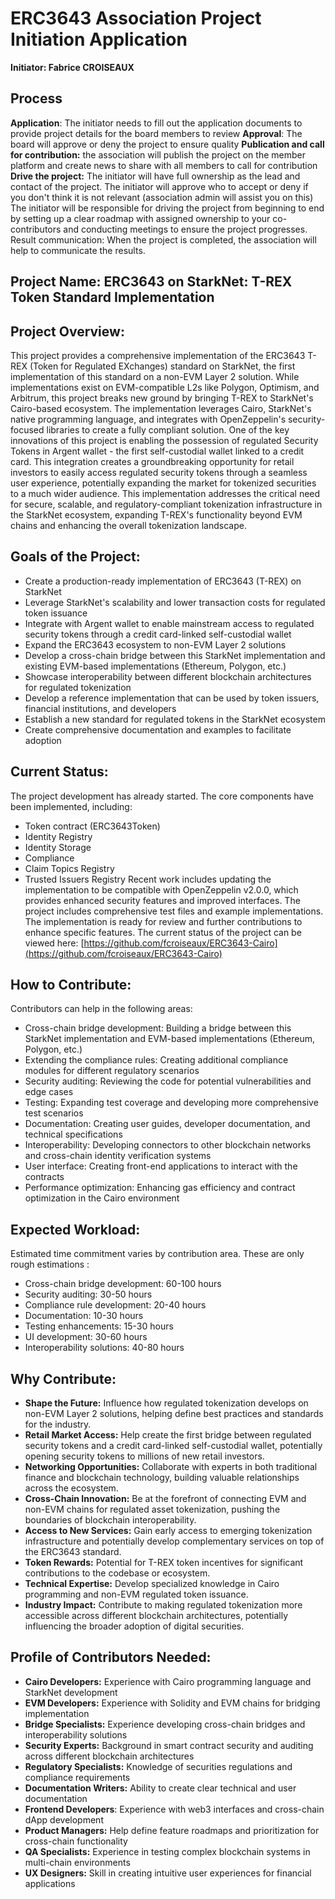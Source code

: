 # ERC3643 Association Project Initiation Application
__Initiator: Fabrice CROISEAUX__

## Process
__Application__: The initiator needs to fill out the application documents to provide project  details for the board members to review
__Approval__: The board will approve or deny the project to ensure quality
__Publication and call for contribution:__ the association will publish the project on the member platform and create news to share with all members to call for contribution
__Drive the project:__ The initiator will have full ownership as the lead and contact of the project.
The initiator will approve who to accept or deny if you don't think it is not relevant (association admin will assist you on this) 
The initiator will be responsible for driving the project from beginning to end by setting up a clear roadmap with assigned ownership to your co-contributors and conducting meetings to ensure the project progresses.  
Result communication: When the project is completed, the association will help to communicate the results.

## Project Name: ERC3643 on StarkNet: T-REX Token Standard Implementation
## Project Overview:
This project provides a comprehensive implementation of the ERC3643 T-REX (Token for Regulated EXchanges) standard on StarkNet, the first implementation of this standard on a non-EVM Layer 2 solution. While implementations exist on EVM-compatible L2s like Polygon, Optimism, and Arbitrum, this project breaks new ground by bringing T-REX to StarkNet's Cairo-based ecosystem. The implementation leverages Cairo, StarkNet's native programming language, and integrates with OpenZeppelin's security-focused libraries to create a fully compliant solution.
One of the key innovations of this project is enabling the possession of regulated Security Tokens in Argent wallet - the first self-custodial wallet linked to a credit card. This integration creates a groundbreaking opportunity for retail investors to easily access regulated security tokens through a seamless user experience, potentially expanding the market for tokenized securities to a much wider audience.
This implementation addresses the critical need for secure, scalable, and regulatory-compliant tokenization infrastructure in the StarkNet ecosystem, expanding T-REX's functionality beyond EVM chains and enhancing the overall tokenization landscape.
## Goals of the Project:
- Create a production-ready implementation of ERC3643 (T-REX) on StarkNet
- Leverage StarkNet's scalability and lower transaction costs for regulated token issuance
- Integrate with Argent wallet to enable mainstream access to regulated security tokens through a credit card-linked self-custodial wallet
- Expand the ERC3643 ecosystem to non-EVM Layer 2 solutions
- Develop a cross-chain bridge between this StarkNet implementation and existing EVM-based implementations (Ethereum, Polygon, etc.)
- Showcase interoperability between different blockchain architectures for regulated tokenization
- Develop a reference implementation that can be used by token issuers, financial institutions, and developers
- Establish a new standard for regulated tokens in the StarkNet ecosystem
- Create comprehensive documentation and examples to facilitate adoption
## Current Status:
The project development has already started. The core components have been implemented, including:
- Token contract (ERC3643Token)
- Identity Registry
- Identity Storage
- Compliance
- Claim Topics Registry
- Trusted Issuers Registry
Recent work includes updating the implementation to be compatible with OpenZeppelin v2.0.0, which provides enhanced security features and improved interfaces. The project includes comprehensive test files and example implementations. The implementation is ready for review and further contributions to enhance specific features. The current status of the project can be viewed here: [https://github.com/fcroiseaux/ERC3643-Cairo](https://github.com/fcroiseaux/ERC3643-Cairo) 
## How to Contribute:
Contributors can help in the following areas:
- Cross-chain bridge development: Building a bridge between this StarkNet implementation and EVM-based implementations (Ethereum, Polygon, etc.)
- Extending the compliance rules: Creating additional compliance modules for different regulatory scenarios
- Security auditing: Reviewing the code for potential vulnerabilities and edge cases
- Testing: Expanding test coverage and developing more comprehensive test scenarios
- Documentation: Creating user guides, developer documentation, and technical specifications
- Interoperability: Developing connectors to other blockchain networks and cross-chain identity verification systems
- User interface: Creating front-end applications to interact with the contracts
- Performance optimization: Enhancing gas efficiency and contract optimization in the Cairo environment
## Expected Workload:
Estimated time commitment varies by contribution area. These are only rough estimations :
- Cross-chain bridge development: 60-100 hours
- Security auditing: 30-50 hours
- Compliance rule development: 20-40 hours
- Documentation: 10-30 hours
- Testing enhancements: 15-30 hours
- UI development: 30-60 hours
- Interoperability solutions: 40-80 hours
## Why Contribute:
- __Shape the Future:__ Influence how regulated tokenization develops on non-EVM Layer 2 solutions, helping define best practices and standards for the industry.
- __Retail Market Access:__ Help create the first bridge between regulated security tokens and a credit card-linked self-custodial wallet, potentially opening security tokens to millions of new retail investors.
- __Networking Opportunities:__ Collaborate with experts in both traditional finance and blockchain technology, building valuable relationships across the ecosystem.
- __Cross-Chain Innovation:__ Be at the forefront of connecting EVM and non-EVM chains for regulated asset tokenization, pushing the boundaries of blockchain interoperability.
- __Access to New Services:__ Gain early access to emerging tokenization infrastructure and potentially develop complementary services on top of the ERC3643 standard.
- __Token Rewards:__ Potential for T-REX token incentives for significant contributions to the codebase or ecosystem.
- __Technical Expertise:__ Develop specialized knowledge in Cairo programming and non-EVM regulated token issuance.
- __Industry Impact:__ Contribute to making regulated tokenization more accessible across different blockchain architectures, potentially influencing the broader adoption of digital securities.
## Profile of Contributors Needed:
- __Cairo Developers:__ Experience with Cairo programming language and StarkNet development
- __EVM Developers:__ Experience with Solidity and EVM chains for bridging implementation
- __Bridge Specialists:__ Experience developing cross-chain bridges and interoperability solutions
- __Security Experts:__ Background in smart contract security and auditing across different blockchain architectures
- __Regulatory Specialists:__ Knowledge of securities regulations and compliance requirements
- __Documentation Writers:__ Ability to create clear technical and user documentation
- __Frontend Developers__: Experience with web3 interfaces and cross-chain dApp development
- __Product Managers:__ Help define feature roadmaps and prioritization for cross-chain functionality
- __QA Specialists:__ Experience in testing complex blockchain systems in multi-chain environments
- __UX Designers:__ Skill in creating intuitive user experiences for financial applications
